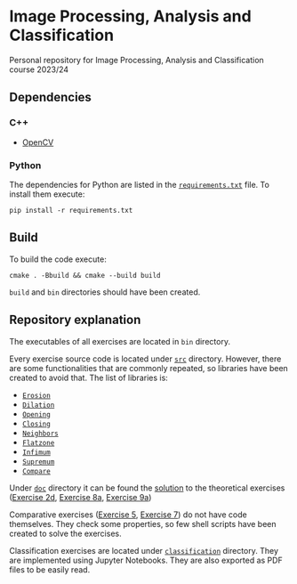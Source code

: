 # Image Processing, Analysis and Classification

Personal repository for Image Processing, Analysis and Classification course 2023/24

## Dependencies

### C++

- [OpenCV](https://opencv.org/)

### Python

The dependencies for Python are listed in the [`requirements.txt`](requirements.txt) file. To install them execute:

```{sh}
pip install -r requirements.txt
```

## Build

To build the code execute:

```{sh}
cmake . -Bbuild && cmake --build build
```

`build` and `bin` directories should have been created.

## Repository explanation

The executables of all exercises are located in `bin` directory.

Every exercise source code is located under [`src`](src) directory. However,
there are some functionalities that are commonly repeated, so libraries have
been created to avoid that. The list of libraries is:

- [`Erosion`](lib/Erosion)
- [`Dilation`](lib/Dilation)
- [`Opening`](lib/Opening)
- [`Closing`](lib/Closing)
- [`Neighbors`](lib/Neighbors)
- [`Flatzone`](lib/Flatzone)
- [`Infimum`](lib/Infimum)
- [`Supremum`](lib/Supremum)
- [`Compare`](lib/Compare)

Under [`doc`](doc) directory it can be found the [solution](doc/Theoretical_exercises.pdf) to the theoretical
exercises ([Exercise 2d](src/exercise2/Exercises_02d_1.pdf), [Exercise 8a](src/exercise8/Exercises_08a_1.pdf), [Exercise 9a](src/exercise9/Exercises_09a_1.pdf))

Comparative exercises ([Exercise 5](src/exercise5), [Exercise 7](src/exercise7)) do not have code themselves. They check
some properties, so few shell scripts have been created to solve the exercises.

Classification exercises are located under [`classification`](src/classification) directory. They are implemented using
Jupyter Notebooks. They are also exported as PDF files to be easily read.
